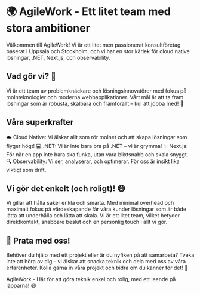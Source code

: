 # 🌍 AgileWork - Ett litet team med stora ambitioner
Välkommen till AgileWork! Vi är ett litet men passionerat konsultföretag baserat i Uppsala och Stockholm, och vi har en stor kärlek för cloud native lösningar, .NET, Next.js, och observability.

## Vad gör vi? 🤔
Vi är ett team av problemknäckare och lösningsinnovatörer med fokus på molnteknologier och moderna webbapplikationer. Vårt mål är att ta fram lösningar som är robusta, skalbara och framförallt – kul att jobba med! 🎉

## Våra superkrafter
☁️ Cloud Native: Vi älskar allt som rör molnet och att skapa lösningar som flyger högt!
💻 .NET: Vi är inte bara bra på .NET – vi är grymma!
✨ Next.js: För när en app inte bara ska funka, utan vara blixtsnabb och skala snyggt.
🔍 Observability: Vi ser, analyserar, och optimerar. För oss är insikt lika viktigt som drift.
## Vi gör det enkelt (och roligt)! 😄
Vi gillar att hålla saker enkla och smarta. Med minimal overhead och maximalt fokus på värdeskapande får våra kunder lösningar som är både lätta att underhålla och lätta att skala. Vi är ett litet team, vilket betyder direktkontakt, snabbare beslut och en personlig touch i allt vi gör.

## 💬 Prata med oss!
Behöver du hjälp med ett projekt eller är du nyfiken på att samarbeta? Tveka inte att höra av dig – vi älskar att snacka teknik och dela med oss av våra erfarenheter. Kolla gärna in våra projekt och bidra om du känner för det! 🙌

AgileWork - Här för att göra teknik enkel och rolig, med ett leende på läpparna! 😄

<!--

**Here are some ideas to get you started:**

🙋‍♀️ A short introduction - what is your organization all about?
🌈 Contribution guidelines - how can the community get involved?
👩‍💻 Useful resources - where can the community find your docs? Is there anything else the community should know?
🍿 Fun facts - what does your team eat for breakfast?
🧙 Remember, you can do mighty things with the power of [Markdown](https://docs.github.com/github/writing-on-github/getting-started-with-writing-and-formatting-on-github/basic-writing-and-formatting-syntax)
-->
